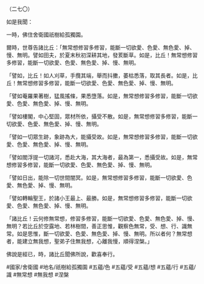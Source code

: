 （二七〇）

如是我聞：

一時，佛住舍衛國祇樹給孤獨園。

爾時，世尊告諸比丘：「無常想修習多修習，能斷一切欲愛、色愛、無色愛、掉、慢、無明。譬如田夫，於夏末秋初深耕其地，發荄斷草。如是，比丘！無常想修習多修習，能斷一切欲愛、色愛、無色愛、掉、慢、無明。

「譬如，比丘！如人刈草，手攬其端，舉而抖擻，萎枯悉落，取其長者。如是，比丘！無常想修習多修習，能斷一切欲愛、色愛、無色愛、掉、慢、無明。

「譬如菴羅果著樹，猛風搖條，果悉墮落。如是，無常想修習多修習，能斷一切欲愛、色愛、無色愛、掉、慢、無明。

「譬如樓閣，中心堅固，眾材所依，攝受不散。如是，無常想修習多修習，能斷一切欲愛、色愛、無色愛、掉、慢、無明。

「譬如一切眾生跡，象跡為大，能攝受故。如是，無常想修習多修習，能斷一切欲愛、色愛、無色愛、掉、慢、無明。

「譬如閻浮提一切諸河，悉赴大海，其大海者，最為第一，悉攝受故。如是，無常想修習多修習，能斷一切欲愛、色愛、無色愛、掉、慢、無明。

「譬如日出，能除一切世間闇冥。如是，無常想修習多修習，能斷一切欲愛、色愛、無色愛、掉、慢、無明。

「譬如轉輪聖王，於諸小王最上、最勝。如是，無常想修習多修習，能斷一切欲愛、色愛、無色愛、掉、慢、無明。

「諸比丘！云何修無常想，修習多修習，能斷一切欲愛、色愛、無色愛、掉、慢、無明？若比丘於空露地、若林樹間，善正思惟，觀察色無常，受、想、行、識無常。如是思惟，斷一切欲愛、色愛、無色愛、掉、慢、無明。所以者何？無常想者，能建立無我想，聖弟子住無我想，心離我慢，順得涅槃。」

佛說是經已，時，諸比丘聞佛所說，歡喜奉行。

#國家/舍衛國
#地名/祇樹給孤獨園
#五蘊/色
#五蘊/受
#五蘊/想
#五蘊/行
#五蘊/識
#無常想
#無我想
#涅槃
